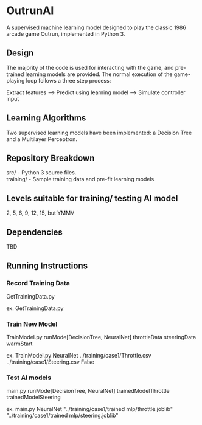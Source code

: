 # OutrunAI
A supervised machine learning model designed to play the classic 1986 arcade game Outrun, implemented in Python 3.

## Design
The majority of the code is used for interacting with the game, and pre-trained learning models are provided. The normal execution of the game-playing loop follows a three step process:

Extract features --> Predict using learning model --> Simulate controller input

## Learning Algorithms
Two supervised learning models have been implemented: a Decision Tree and a Multilayer Perceptron.

## Repository Breakdown
src/ - Python 3 source files.  
training/ - Sample training data and pre-fit learning models.

## Levels suitable for training/ testing AI model
2, 5, 6, 9, 12, 15, but YMMV

## Dependencies
TBD

## Running Instructions

### Record Training Data
GetTrainingData.py

ex. GetTrainingData.py

### Train New Model
TrainModel.py runMode[DecisionTree, NeuralNet] throttleData steeringData warmStart

ex. TrainModel.py NeuralNet ../training/case1/Throttle.csv ../training/case1/Steering.csv False

### Test AI models
main.py runMode[DecisionTree, NeuralNet] trainedModelThrottle trainedModelSteering

ex. main.py NeuralNet "../training/case1/trained mlp/throttle.joblib" "../training/case1/trained mlp/steering.joblib"
